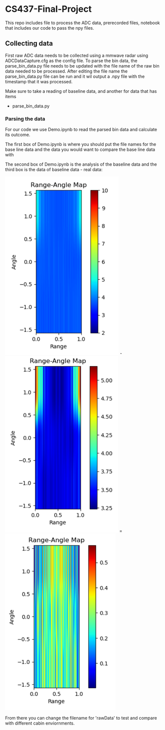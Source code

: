 # CS437-Final-Project


This repo includes file to process the ADC data, prerecorded files, notebook that includes our code to pass the npy files.

## Collecting data

First raw ADC data needs to be collected using a mmwave radar using ADCDataCapture.cfg as the config file. To parse the bin data, the parse_bin_data.py file needs to be updated with the file name of the raw bin data needed to be processed. After editing the file name the parse_bin_data.py file can be run and it wil output a .npy file with the timestamp that it was processed.

Make sure to take a reading of baseline data, and another for data that has items

- parse_bin_data.py

### Parsing the data

For our code we use Demo.ipynb to read the parsed bin data and calculate its outcome. 

The first box of Demo.ipynb is where you should put the file names for the base line data and the data you would want to compare the base line data with

The second box of Demo.ipynb is the analysis of the baseline data and the third box is the data of baseline data - real data:

![Baseline Result](https://github.com/renren123123/CS437-Final-Project/blob/main/Smoothed%20Baseline.PNG) - ![Before subtracting baseline](https://github.com/renren123123/CS437-Final-Project/blob/main/before%20minus.PNG) = ![After subtracting baseline](https://github.com/renren123123/CS437-Final-Project/blob/main/full.PNG)


From there you can change the filename for 'rawData' to test and compare with different cabin enviornments.

